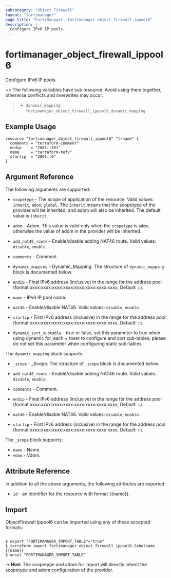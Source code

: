 ```yaml
---
subcategory: "Object Firewall"
layout: "fortimanager"
page_title: "FortiManager: fortimanager_object_firewall_ippool6"
description: |-
  Configure IPv6 IP pools.
---
```


# fortimanager_object_firewall_ippool6
Configure IPv6 IP pools.

~> The following variables have sub resource. Avoid using them together, otherwise conflicts and overwrites may occur.
>- `dynamic_mapping`: `fortimanager_object_firewall_ippool6_dynamic_mapping`



## Example Usage

```hcl
resource "fortimanager_object_firewall_ippool6" "trname" {
  comments = "terraform-comment"
  endip    = "2001::101"
  name     = "terraform-tefv"
  startip  = "2001::0"
}
```

## Argument Reference


The following arguments are supported:

* `scopetype` - The scope of application of the resource. Valid values: `inherit`, `adom`, `global`. The `inherit` means that the scopetype of the provider will be inherited, and adom will also be inherited. The default value is `inherit`.
* `adom` - Adom. This value is valid only when the `scopetype` is `adom`, otherwise the value of adom in the provider will be inherited.

* `add_nat46_route` - Enable/disable adding NAT46 route. Valid values: `disable`, `enable`.

* `comments` - Comment.
* `dynamic_mapping` - Dynamic_Mapping. The structure of `dynamic_mapping` block is documented below.
* `endip` - Final IPv6 address (inclusive) in the range for the address pool (format xxxx:xxxx:xxxx:xxxx:xxxx:xxxx:xxxx:xxxx, Default: ::).
* `name` - IPv6 IP pool name.
* `nat46` - Enable/disable NAT46. Valid values: `disable`, `enable`.

* `startip` - First IPv6 address (inclusive) in the range for the address pool (format xxxx:xxxx:xxxx:xxxx:xxxx:xxxx:xxxx:xxxx, Default: ::).
* `dynamic_sort_subtable` - true or false, set this parameter to true when using dynamic for_each + toset to configure and sort sub-tables, please do not set this parameter when configuring static sub-tables.

The `dynamic_mapping` block supports:

* `_scope` - _Scope. The structure of `_scope` block is documented below.
* `add_nat46_route` - Enable/disable adding NAT46 route. Valid values: `disable`, `enable`.

* `comments` - Comment.
* `endip` - Final IPv6 address (inclusive) in the range for the address pool (format xxxx:xxxx:xxxx:xxxx:xxxx:xxxx:xxxx:xxxx, Default: ::).
* `nat46` - Enable/disable NAT46. Valid values: `disable`, `enable`.

* `startip` - First IPv6 address (inclusive) in the range for the address pool (format xxxx:xxxx:xxxx:xxxx:xxxx:xxxx:xxxx:xxxx, Default: ::).

The `_scope` block supports:

* `name` - Name.
* `vdom` - Vdom.


## Attribute Reference

In addition to all the above arguments, the following attributes are exported:
* `id` - an identifier for the resource with format {{name}}.

## Import

ObjectFirewall Ippool6 can be imported using any of these accepted formats:
```

$ export "FORTIMANAGER_IMPORT_TABLE"="true"
$ terraform import fortimanager_object_firewall_ippool6.labelname {{name}}
$ unset "FORTIMANAGER_IMPORT_TABLE"
```
-> **Hint:** The scopetype and adom for import will directly inherit the scopetype and adom configuration of the provider.
